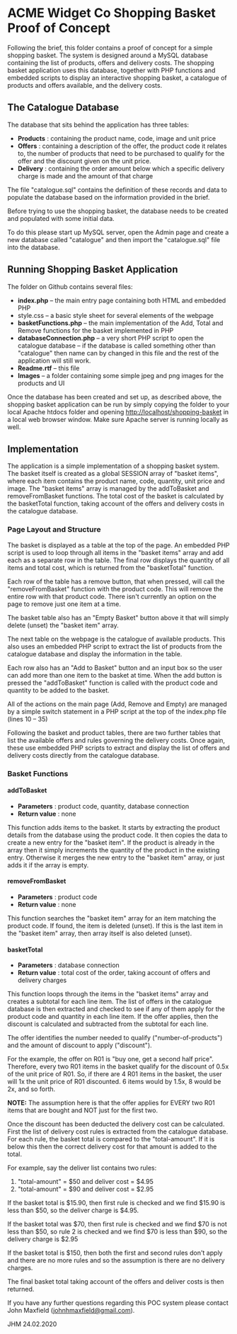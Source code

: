 # ACME Widget Co Shopping Basket Proof of Concept

Following the brief, this folder contains a proof of concept for a simple shopping basket. The system is designed around a MySQL database containing the list of products, offers and delivery costs. The shopping basket application uses this database, together with PHP functions and embedded scripts to display an interactive shopping basket, a catalogue of products and offers available, and the delivery costs.

## The Catalogue Database

The database that sits behind the application has three tables:

- **Products** : containing the product name, code, image and unit price
- **Offers** : containing a description of the offer, the product code it relates to, the number of products that need to be purchased to qualify for the offer and the discount given on the unit price.
- **Delivery** : containing the order amount below which a specific delivery charge is made and the amount of that charge

The file &quot;catalogue.sql&quot; contains the definition of these records and data to populate the database based on the information provided in the brief.

Before trying to use the shopping basket, the database needs to be created and populated with some initial data.

To do this please start up MySQL server, open the Admin page and create a new database called &quot;catalogue&quot; and then import the &quot;catalogue.sql&quot; file into the database.

## Running Shopping Basket Application

The folder on Github contains several files:

- **index.php** – the main entry page containing both HTML and embedded PHP
- style.css – a basic style sheet for several elements of the webpage
- **basketFunctions.php** – the main implementation of the Add, Total and Remove functions for the basket implemented in PHP
- **databaseConnection.php** – a very short PHP script to open the catalogue database – if the database is called something other than &quot;catalogue&quot; then name can by changed in this file and the rest of the application will still work.
- **Readme.rtf** – this file
- **Images** – a folder containing some simple jpeg and png images for the products and UI

Once the database has been created and set up, as described above, the shopping basket application can be run by simply copying the folder to your local Apache htdocs folder and opening [http://localhost/shopping-basket](http://localhost/shopping-basket) in a local web browser window. Make sure Apache server is running locally as well.

## Implementation

The application is a simple implementation of a shopping basket system. The basket itself is created as a global SESSION array of &quot;basket items&quot;, where each item contains the product name, code, quantity, unit price and image. The &quot;basket items&quot; array is managed by the addToBasket and removeFromBasket functions. The total cost of the basket is calculated by the basketTotal function, taking account of the offers and delivery costs in the catalogue database.

### Page Layout and Structure

The basket is displayed as a table at the top of the page. An embedded PHP script is used to loop through all items in the &quot;basket items&quot; array and add each as a separate row in the table. The final row displays the quantity of all items and total cost, which is returned from the &quot;basketTotal&quot; function.

Each row of the table has a remove button, that when pressed, will call the &quot;removeFromBasket&quot; function with the product code. This will remove the entire row with that product code. There isn&#39;t currently an option on the page to remove just one item at a time.

The basket table also has an &quot;Empty Basket&quot; button above it that will simply delete (unset) the &quot;basket item&quot; array.

The next table on the webpage is the catalogue of available products. This also uses an embedded PHP script to extract the list of products from the catalogue database and display the information in the table.

Each row also has an &quot;Add to Basket&quot; button and an input box so the user can add more than one item to the basket at time. When the add button is pressed the &quot;addToBasket&quot; function is called with the product code and quantity to be added to the basket.

All of the actions on the main page (Add, Remove and Empty) are managed by a simple switch statement in a PHP script at the top of the index.php file (lines 10 – 35)

Following the basket and product tables, there are two further tables that list the available offers and rules governing the delivery costs. Once again, these use embedded PHP scripts to extract and display the list of offers and delivery costs directly from the catalogue database.

### Basket Functions

#### addToBasket

- **Parameters** : product code, quantity, database connection
- **Return value** : none

This function adds items to the basket. It starts by extracting the product details from the database using the product code. It then copies the data to create a new entry for the &quot;basket item&quot;. If the product is already in the array then it simply increments the quantity of the product in the existing entry. Otherwise it merges the new entry to the &quot;basket item&quot; array, or just adds it if the array is empty.

#### removeFromBasket

- **Parameters** : product code
- **Return value** : none

This function searches the &quot;basket item&quot; array for an item matching the product code. If found, the item is deleted (unset). If this is the last item in the &quot;basket item&quot; array, then array itself is also deleted (unset).

#### basketTotal

- **Parameters** : database connection
- **Return value** : total cost of the order, taking account of offers and delivery charges

This function loops through the items in the &quot;basket items&quot; array and creates a subtotal for each line item. The list of offers in the catalogue database is then extracted and checked to see if any of them apply for the product code and quantity in each line item. If the offer applies, then the discount is calculated and subtracted from the subtotal for each line.

The offer identifies the number needed to qualify (&quot;number-of-products&quot;) and the amount of discount to apply (&quot;discount&quot;).

For the example, the offer on R01 is &quot;buy one, get a second half price&quot;. Therefore, every two R01 items in the basket qualify for the discount of 0.5x of the unit price of R01. So, if there are 4 R01 items in the basket, the user will 1x the unit price of R01 discounted. 6 items would by 1.5x, 8 would be 2x, and so forth.

**NOTE:** The assumption here is that the offer applies for EVERY two R01 items that are bought and NOT just for the first two.

Once the discount has been deducted the delivery cost can be calculated. First the list of delivery cost rules is extracted from the catalogue database. For each rule, the basket total is compared to the &quot;total-amount&quot;. If it is below this then the correct delivery cost for that amount is added to the total.

For example, say the deliver list contains two rules:

1. &quot;total-amount&quot; = $50 and deliver cost = $4.95
2. &quot;total-amount&quot; = $90 and deliver cost = $2.95

If the basket total is $15.90, then first rule is checked and we find $15.90 is less than $50, so the deliver charge is $4.95.

If the basket total was $70, then first rule is checked and we find $70 is not less than $50, so rule 2 is checked and we find $70 is less than $90, so the delivery charge is $2.95

If the basket total is $150, then both the first and second rules don&#39;t apply and there are no more rules and so the assumption is there are no delivery charges.

The final basket total taking account of the offers and deliver costs is then returned.

If you have any further questions regarding this POC system please contact John Maxfield ([johnhmaxfield@gmail.com](mailto:johnhmaxfield@gmail.com)).

JHM 24.02.2020